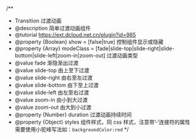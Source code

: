 
/**
 * Transition 过渡动画
 * @description 简单过渡动画组件
 * @tutorial https://ext.dcloud.net.cn/plugin?id=985
 * @property {Boolean} show = [false|true] 控制组件显示或隐藏
 * @property {Array} modeClass = [fade|slide-top|slide-right|slide-bottom|slide-left|zoom-in|zoom-out] 过渡动画类型
 *  @value fade 渐隐渐出过渡
 *  @value slide-top 由上至下过渡
 *  @value slide-right 由右至左过渡
 *  @value slide-bottom 由下至上过渡
 *  @value slide-left 由左至右过渡
 *  @value zoom-in 由小到大过渡
 *  @value zoom-out 由大到小过渡
 * @property {Number} duration 过渡动画持续时间
 * @property {Object} styles 组件样式，同 css 样式，注意带’-‘连接符的属性需要使用小驼峰写法如：`backgroundColor:red`
 */